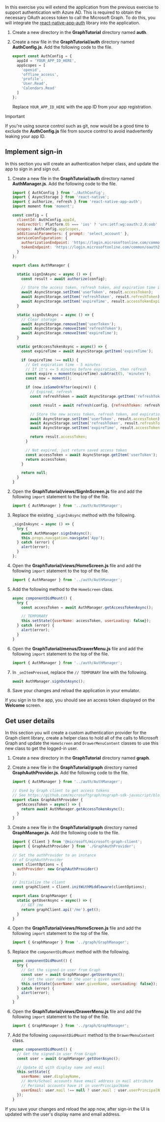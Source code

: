 <!-- markdownlint-disable MD002 MD041 -->

In this exercise you will extend the application from the previous exercise to support authentication with Azure AD. This is required to obtain the necessary OAuth access token to call the Microsoft Graph. To do this, you will integrate the [react-native-app-auth](https://github.com/FormidableLabs/react-native-app-auth) library into the application.

1. Create a new directory in the **GraphTutorial** directory named **auth**.
1. Create a new file in the **GraphTutorial/auth** directory named **AuthConfig.js**. Add the following code to the file.

    ```js
    export const AuthConfig = {
      appId = 'YOUR_APP_ID_HERE',
      appScopes = [
        'openid',
        'offline_access',
        'profile',
        'User.Read',
        'Calendars.Read'
      ]
    };
    ```

    Replace `YOUR_APP_ID_HERE` with the app ID from your app registration.

> [!IMPORTANT]
> If you're using source control such as git, now would be a good time to exclude the **AuthConfig.js** file from source control to avoid inadvertently leaking your app ID.

## Implement sign-in

In this section you will create an authentication helper class, and update the app to sign in and sign out.

1. Create a new file in the **GraphTutorial/auth** directory named **AuthManager.js**. Add the following code to the file.

    ```js
    import { AuthConfig } from './AuthConfig';
    import { AsyncStorage } from 'react-native';
    import { authorize, refresh } from 'react-native-app-auth';
    import moment from 'moment';

    const config = {
      clientId: AuthConfig.appId,
      redirectUrl: Platform.OS === 'ios' ? 'urn:ietf:wg:oauth:2.0:oob' : 'graph-tutorial://react-native-auth',
      scopes: AuthConfig.appScopes,
      additionalParameters: { prompt: 'select_account' },
      serviceConfiguration: {
        authorizationEndpoint: 'https://login.microsoftonline.com/common/oauth2/v2.0/authorize',
        tokenEndpoint: 'https://login.microsoftonline.com/common/oauth2/v2.0/token',
      }
    };

    export class AuthManager {

      static signInAsync = async () => {
        const result = await authorize(config);

        // Store the access token, refresh token, and expiration time in storage
        await AsyncStorage.setItem('userToken', result.accessToken);
        await AsyncStorage.setItem('refreshToken', result.refreshToken);
        await AsyncStorage.setItem('expireTime', result.accessTokenExpirationDate);
      }

      static signOutAsync = async () => {
        // Clear storage
        await AsyncStorage.removeItem('userToken');
        await AsyncStorage.removeItem('refreshToken');
        await AsyncStorage.removeItem('expireTime');
      }

      static getAccessTokenAsync = async() => {
        const expireTime = await AsyncStorage.getItem('expireTime');

        if (expireTime !== null) {
          // Get expiration time - 5 minutes
          // If it's <= 5 minutes before expiration, then refresh
          const expire = moment(expireTime).subtract(5, 'minutes');
          const now = moment();

          if (now.isSameOrAfter(expire)) {
            // Expired, refresh
            const refreshToken = await AsyncStorage.getItem('refreshToken');

            const result = await refresh(config, {refreshToken: refreshToken});

            // Store the new access token, refresh token, and expiration time in storage
            await AsyncStorage.setItem('userToken', result.accessToken);
            await AsyncStorage.setItem('refreshToken', result.refreshToken);
            await AsyncStorage.setItem('expireTime', result.accessTokenExpirationDate);

            return result.accessToken;
          }

          // Not expired, just return saved access token
          const accessToken = await AsyncStorage.getItem('userToken');
          return accessToken;
        }

        return null;
      }
    }
    ```

1. Open the **GraphTutorial/views/SignInScreen.js** file and add the following `import` statement to the top of the file.

    ```js
    import { AuthManager } from '../auth/AuthManager';
    ```

1. Replace the existing `_signInAsync` method with the following.

    ```js
    _signInAsync = async () => {
      try {
        await AuthManager.signInAsync();
        this.props.navigation.navigate('App');
      } catch (error) {
        alert(error);
      }
    };

1. Open the **GraphTutorial/views/HomeScreen.js** file and add the following `import` statement to the top of the file.

    ```js
    import { AuthManager } from '../auth/AuthManager';
    ```

1. Add the following method to the `HomeScreen` class.

    ```js
    async componentDidMount() {
      try {
        const accessToken = await AuthManager.getAccessTokenAsync();

        // TEMPORARY
        this.setState({userName: accessToken, userLoading: false});
      } catch (error) {
        alert(error);
      }
    }
    ```

1. Open the **GraphTutorial/menus/DrawerMenu.js** file and add the following `import` statement to the top of the file.

    ```js
    import { AuthManager } from '../auth/AuthManager';
    ```

1. In `_onItemPressed`, replace the `// TEMPORARY` line with the following.

    ```js
    await AuthManager.signOutAsync();
    ```

1. Save your changes and reload the application in your emulator.

If you sign in to the app, you should see an access token displayed on the **Welcome** screen.

## Get user details

In this section you will create a custom authentication provider for the Graph client library, create a helper class to hold all of the calls to Microsoft Graph and update the `HomeScreen` and `DrawerMenuContent` classes to use this new class to get the logged-in user.

1. Create a new directory in the **GraphTutorial** directory named **graph**.
1. Create a new file in the **GraphTutorial/graph** directory named **GraphAuthProvider.js**. Add the following code to the file.

    ```js
    import { AuthManager } from '../auth/AuthManager';

    // Used by Graph client to get access tokens
    // See https://github.com/microsoftgraph/msgraph-sdk-javascript/blob/dev/docs/CustomAuthenticationProvider.md
    export class GraphAuthProvider {
      getAccessToken = async() => {
        return await AuthManager.getAccessTokenAsync();
      }
    }
    ```

1. Create a new file in the **GraphTutorial/graph** directory named **GraphManager.js**. Add the following code to the file.

    ```js
    import { Client } from '@microsoft/microsoft-graph-client';
    import { GraphAuthProvider } from './GraphAuthProvider';

    // Set the authProvider to an instance
    // of GraphAuthProvider
    const clientOptions = {
      authProvider: new GraphAuthProvider()
    };

    // Initialize the client
    const graphClient = Client.initWithMiddleware(clientOptions);

    export class GraphManager {
      static getUserAsync = async() => {
        // GET /me
        return graphClient.api('/me').get();
      }
    }
    ```

1. Open the **GraphTutorial/views/HomeScreen.js** file and add the following `import` statement to the top of the file.

    ```js
    import { GraphManager } from '../graph/GraphManager';
    ```

1. Replace the `componentDidMount` method with the following.

    ```js
    async componentDidMount() {
      try {
        // Get the signed-in user from Graph
        const user = await GraphManager.getUserAsync();
        // Set the user name to the user's given name
        this.setState({userName: user.givenName, userLoading: false});
      } catch (error) {
        alert(error);
      }
    }
    ```

1. Open the **GraphTutorial/views/DrawerMenu.js** file and add the following `import` statement to the top of the file.

    ```js
    import { GraphManager } from '../graph/GraphManager';
    ```

1. Add the following `componentDidMount` method to the `DrawerMenuContent` class.

    ```js
    async componentDidMount() {
      // Get the signed-in user from Graph
      const user = await GraphManager.getUserAsync();

      // Update UI with display name and email
      this.setState({
        userName: user.displayName,
        // Work/School accounts have email address in mail attribute
        // Personal accounts have it in userPrincipalName
        userEmail: user.mail !== null ? user.mail : user.userPrincipalName,
      });
    }
    ```

If you save your changes and reload the app now, after sign-in the UI is updated with the user's display name and email address.
